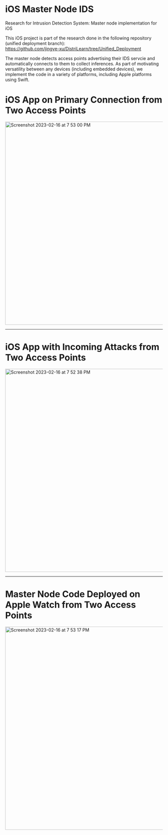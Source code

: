 # iOS Master Node IDS
Research for Intrusion Detection System: Master node implementation for iOS


This iOS project is part of the research done in the following repository (unified deployment branch):<br>
https://github.com/jingye-xu/DistriLearn/tree/Unified_Deployment

The master node detects access points advertising their IDS servcie and automatically connects to them to collect inferences. As part of motivating versatility between any devices (including embedded devices), we implement the code in a variety of platforms, including Apple platforms using Swift. 

# iOS App on Primary Connection from Two Access Points
<img width="650" alt="Screenshot 2023-02-16 at 7 53 00 PM" src="https://user-images.githubusercontent.com/47123586/219529395-2e605e3d-720b-4374-9738-5d4d94e38619.png">


----

# iOS App with Incoming Attacks from Two Access Points
<img width="650" alt="Screenshot 2023-02-16 at 7 52 38 PM" src="https://user-images.githubusercontent.com/47123586/219529402-06edaf24-6ce0-4e2d-a8e5-0fdac2d29b10.png">

----

# Master Node Code Deployed on Apple Watch from Two Access Points
<img width="650" alt="Screenshot 2023-02-16 at 7 53 17 PM" src="https://user-images.githubusercontent.com/47123586/219529411-e2708692-cedc-4bc0-b590-36f3b8ab80b7.png">
